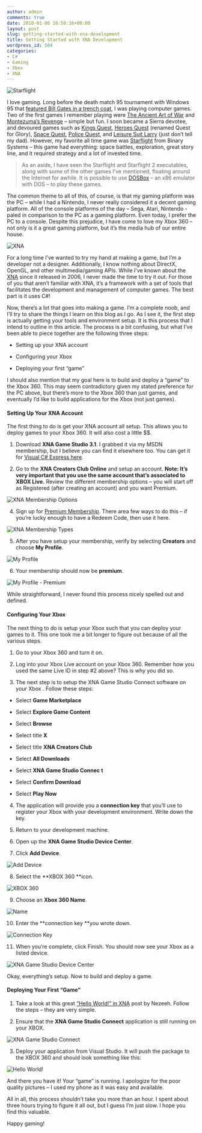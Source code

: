 ```yaml
---
author: admin
comments: true
date: 2010-01-06 16:50:16+00:00
layout: post
slug: getting-started-with-xna-development
title: Getting Started with XNA Development
wordpress_id: 504
categories:
- C#
- Gaming
- Xbox
- XNA
---
```


![Starflight](https://wadewegner.blob.core.windows.net/wordpress/2010/01/image.png) 

I love gaming. Long before the death match 95 tournament with Windows 95 that [featured Bill Gates in a trench coat](http://www.youtube.com/watch?v=xh0JM7pD4qM&feature=related), I was playing computer games. Two of the first games I remember playing were [The Ancient Art of War](http://en.wikipedia.org/wiki/The_Ancient_Art_of_War) and [Montezuma’s Revenge](http://en.wikipedia.org/wiki/Montezuma%27s_Revenge_(video_game)) – simple but fun. I soon became a Sierra devotee, and devoured games such as [Kings Quest](http://en.wikipedia.org/wiki/Kings_Quest), [Heroes Quest](http://en.wikipedia.org/wiki/Quest_for_glory) (renamed Quest for Glory), [Space Quest](http://en.wikipedia.org/wiki/Space_Quest), [Police Quest](http://en.wikipedia.org/wiki/Police_Quest), and [Leisure Suit Larry](http://en.wikipedia.org/wiki/Leisure_suit_larry) (just don’t tell my dad). However, my favorite all time game was [Starflight](http://en.wikipedia.org/wiki/Starflight) from Binary Systems – this game had everything: space battles, exploration, great story line, and it required strategy and a lot of invested time.

> As an aside, I have seen the Starflight and Starflight 2 executables, along with some of the other games I’ve mentioned, floating around the Internet for awhile. It is possible to use [DOSBox](http://www.dosbox.com/) – an x86 emulator with DOS – to play these games.

 

The common theme to all of this, of course, is that my gaming platform was the PC – while I had a Nintendo, I never really considered it a decent gaming platform. All of the console platforms of the day – Sega, Atari, Nintendo - paled in comparison to the PC as a gaming platform. Even today, I prefer the PC to a console. Despite this prejudice, I have come to love my Xbox 360 – not only is it a great gaming platform, but it’s the media hub of our entire house.

 

![XNA](https://wadewegner.blob.core.windows.net/wordpress/2010/01/image1.png)

For a long time I’ve wanted to try my hand at making a game, but I’m a developer not a designer. Additionally, I know nothing about DirectX, OpenGL, and other multimedia/gaming APIs. While I’ve known about the [XNA](http://en.wikipedia.org/wiki/Microsoft_XNA) since it released in 2006, I never made the time to try it out. For those of you that aren’t familiar with XNA, it’s a framework with a set of tools that facilitates the development and management of computer games. The best part is it uses C#!

 

Now, there’s a lot that goes into making a game. I’m a complete noob, and I’ll try to share the things I learn on this blog as I go. As I see it, the first step is actually getting your tools and environment setup. It is this process that I intend to outline in this article. The process is a bit confusing, but what I’ve been able to piece together are the following three steps:

 

  
  * Setting up your XNA account 
   
  * Configuring your Xbox
   
  * Deploying your first “game” 
 

I should also mention that my goal here is to build and deploy a “game” to the Xbox 360. This may seem contradictory given my stated preference for the PC above, but there’s more to the Xbox 360 than just games, and eventually I’d like to build applications for the Xbox (not just games).

 

#### Setting Up Your XNA Account

 

The first thing to do is get your XNA account all setup. This allows you to deploy games to your Xbox 360. It will also cost a little $$.

 

1. Download **XNA Game Studio 3.1**. I grabbed it via my MSDN membership, but I believe you can find it elsewhere too. You can get it for [Visual C# Express here](http://creators.xna.com/downloads).

 

2. Go to the **XNA Creators Club Online** and setup an account. **Note: It’s very important that you use the same account that’s associated to XBOX Live.** Review the different membership options – you will start off as Registered (after creating an account) and you want Premium.

 

  ![XNA Membership Options](https://wadewegner.blob.core.windows.net/wordpress/2010/01/image2.png)

 

4. Sign up for [Premium Membership](http://creators.xna.com/SendToXboxCom.aspx). There area few ways to do this – if you’re lucky enough to have a Redeem Code, then use it here.

 

  ![XNA Membership Types](https://wadewegner.blob.core.windows.net/wordpress/2010/01/image3.png)

 

5. After you have setup your membership, verify by selecting **Creators** and choose **My Profile**.

 

  ![My Profile](https://wadewegner.blob.core.windows.net/wordpress/2010/01/image4.png)

 

6. Your membership should now be **premium**.

 

  ![My Profile - Premium](https://wadewegner.blob.core.windows.net/wordpress/2010/01/image5.png)

 

While straightforward, I never found this process nicely spelled out and defined.

 

#### Configuring Your Xbox

 

The next thing to do is setup your Xbox such that you can deploy your games to it. This one took me a bit longer to figure out because of all the various steps.

 

1. Go to your Xbox 360 and turn it on.

 

2. Log into your Xbox Live account on your Xbox 360. Remember how you used the same Live ID in step #2 above? This is why you did so.

 

3. The next step is to setup the XNA Game Studio Connect software on your Xbox . Follow these steps:

 

  
  * Select **Game Marketplace**
   
  * Select **Explore Game Content**
   
  * Select **Browse**
   
  * Select title **X**
   
  * Select title **XNA Creators Club**
   
  * Select **All Downloads**
   
  * Select **XNA Game Studio Connec
t**
   
  * Select **Confirm Download**
   
  * Select **Play Now**
 

4. The application will provide you a **connection key** that you’ll use to register your Xbox with your development environment. Write down the key.

 

5. Return to your development machine.

 

6. Open up the **XNA Game Studio Device Center**.

 

7. Click **Add Device**.

 

  ![Add Device](https://wadewegner.blob.core.windows.net/wordpress/2010/01/image6.png)

 

8. Select the **XBOX 360 **icon.

 

  ![XBOX 360](https://wadewegner.blob.core.windows.net/wordpress/2010/01/image7.png)

 

9. Choose an **Xbox 360 Name**.

 

  ![Name](https://wadewegner.blob.core.windows.net/wordpress/2010/01/image8.png)

 

10. Enter the **connection key **you wrote down.

 

  ![Connection Key](https://wadewegner.blob.core.windows.net/wordpress/2010/01/image9.png)

 

11. When you’re complete, click Finish. You should now see your Xbox as a listed device.

 

  ![XNA Game Studio Device Center](https://wadewegner.blob.core.windows.net/wordpress/2010/01/image10.png)

 

Okay, everything’s setup. Now to build and deploy a game.

 

#### Deploying Your First “Game”

 

1. Take a look at this great [“Hello World!” in XNA](http://www.nazspace.com/wp/2007/12/04/hello-world-in-xna/) post by Nezeeh. Follow the steps – they are very simple.

 

2. Ensure that the **XNA Game Studio Connect** application is still running on your XBOX.

 

  ![XNA Game Studio Connect](https://wadewegner.blob.core.windows.net/wordpress/2010/01/Image1.jpg)

 

3. Deploy your application from Visual Studio. It will push the package to the XBOX 360 and should look something like this:

 

  ![Hello World!](https://wadewegner.blob.core.windows.net/wordpress/2010/01/Image2.jpg)

 

And there you have it! Your “game” is running. I apologize for the poor quality pictures – I used my phone as it was easy and available.

 

All in all, this process shouldn’t take you more than an hour. I spent about three hours trying to figure it all out, but I guess I’m just slow. I hope you find this valuable.

 

Happy gaming!
